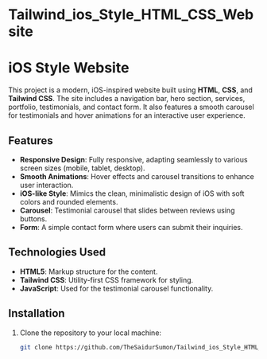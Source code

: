 # Tailwind_ios_Style_HTML_CSS_Website

# iOS Style Website

This project is a modern, iOS-inspired website built using **HTML**, **CSS**, and **Tailwind CSS**. The site includes a navigation bar, hero section, services, portfolio, testimonials, and contact form. It also features a smooth carousel for testimonials and hover animations for an interactive user experience.

## Features

- **Responsive Design**: Fully responsive, adapting seamlessly to various screen sizes (mobile, tablet, desktop).
- **Smooth Animations**: Hover effects and carousel transitions to enhance user interaction.
- **iOS-like Style**: Mimics the clean, minimalistic design of iOS with soft colors and rounded elements.
- **Carousel**: Testimonial carousel that slides between reviews using buttons.
- **Form**: A simple contact form where users can submit their inquiries.


## Technologies Used

- **HTML5**: Markup structure for the content.
- **Tailwind CSS**: Utility-first CSS framework for styling.
- **JavaScript**: Used for the testimonial carousel functionality.

## Installation

1. Clone the repository to your local machine:
   ```bash
   git clone https://github.com/TheSaidurSumon/Tailwind_ios_Style_HTML_CSS_Website.git
